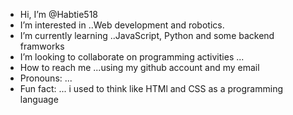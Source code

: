 -  Hi, I’m @Habtie518
-  I’m interested in ..Web development and robotics.
-  I’m currently learning ..JavaScript, Python and some backend framworks
-  I’m looking to collaborate on programming activities ...
-  How to reach me ...using my github account and my email
-  Pronouns: ...
-  Fun fact: ... i used to think like HTMl and CSS as a programming language

<!---
Habtie518/Habtie518 is a  special  repository because its `README.md` (this file) appears on your GitHub profile.
You can click the Preview link to take a look at your changes.
--->
